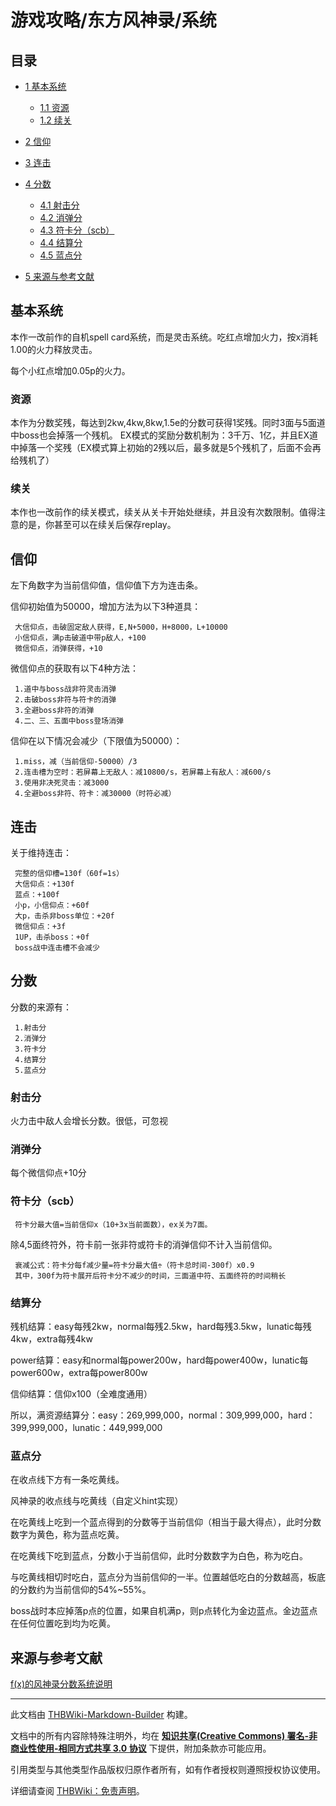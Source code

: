 # 游戏攻略/东方风神录/系统

<!-- source html: G:\repos\THBWiki-Markdown-Builder\THBWikiMarkdown\Temp\main\2\22\ns0%3A%E6%B8%B8%E6%88%8F%E6%94%BB%E7%95%A5%2F%E4%B8%9C%E6%96%B9%E9%A3%8E%E7%A5%9E%E5%BD%95%2F%E7%B3%BB%E7%BB%9F.html -->




## 目录

- [1 基本系统](#基本系统)

  - [1.1 资源](#资源)
  - [1.2 续关](#续关)



- [2 信仰](#信仰)
- [3 连击](#连击)
- [4 分数](#分数)

  - [4.1 射击分](#射击分)
  - [4.2 消弹分](#消弹分)
  - [4.3 符卡分（scb）](#符卡分（scb）)
  - [4.4 结算分](#结算分)
  - [4.5 蓝点分](#蓝点分)



- [5 来源与参考文献](#来源与参考文献)





## 基本系统
  
本作一改前作的自机spell card系统，而是灵击系统。吃红点增加火力，按x消耗1.00的火力释放灵击。  

每个小红点增加0.05p的火力。
  


### 资源
  
本作为分数奖残，每达到2kw,4kw,8kw,1.5e的分数可获得1奖残。同时3面与5面道中boss也会掉落一个残机。
EX模式的奖励分数机制为：3千万、1亿，并且EX道中掉落一个奖残（EX模式算上初始的2残以后，最多就是5个残机了，后面不会再给残机了）
  


### 续关
  
本作也一改前作的续关模式，续关从关卡开始处继续，并且没有次数限制。值得注意的是，你甚至可以在续关后保存replay。
  


## 信仰
  
左下角数字为当前信仰值，信仰值下方为连击条。
  
  
信仰初始值为50000，增加方法为以下3种道具：
  

```
 大信仰点，击破固定敌人获得，E,N+5000，H+8000，L+10000
 小信仰点，满p击破道中带p敌人，+100
 微信仰点，消弹获得，+10
```

  
微信仰点的获取有以下4种方法：
  

```
 1.道中与boss战非符灵击消弹
 2.击破boss非符与符卡的消弹
 3.全避boss非符的消弹
 4.二、三、五面中boss登场消弹
```

  
信仰在以下情况会减少（下限值为50000）：
  

```
 1.miss，减（当前信仰-50000）/3
 2.连击槽为空时：若屏幕上无敌人：减10800/s，若屏幕上有敌人：减600/s
 3.使用非决死灵击：减3000
 4.全避boss非符、符卡：减30000（时符必减）
```


## 连击
  
关于维持连击：
  

```
 完整的信仰槽=130f（60f=1s）
 大信仰点：+130f
 蓝点：+100f
 小p，小信仰点：+60f
 大p，击杀非boss单位：+20f
 微信仰点：+3f
 1UP，击杀boss：+0f
 boss战中连击槽不会减少
```


## 分数
  
分数的来源有：
  

```
 1.射击分
 2.消弹分
 3.符卡分
 4.结算分
 5.蓝点分
```


### 射击分
  
火力击中敌人会增长分数。很低，可忽视
  


### 消弹分
  
每个微信仰点+10分
  


### 符卡分（scb）
```
 符卡分最大值=当前信仰x（10+3x当前面数），ex关为7面。
```

  
除4,5面终符外，符卡前一张非符或符卡的消弹信仰不计入当前信仰。
  

```
 衰减公式：符卡分每f减少量=符卡分最大值÷（符卡总时间-300f）x0.9
 其中，300f为符卡展开后符卡分不减少的时间，三面道中符、五面终符的时间稍长
```


### 结算分
  
残机结算：easy每残2kw，normal每残2.5kw，hard每残3.5kw，lunatic每残4kw，extra每残4kw
  
  
power结算：easy和normal每power200w，hard每power400w，lunatic每power600w，extra每power800w
  
  
信仰结算：信仰x100（全难度通用）
  
  
所以，满资源结算分：easy：269,999,000，normal：309,999,000，hard：399,999,000，lunatic：449,999,000
  


### 蓝点分
  
在收点线下方有一条吃黄线。
  

[](./文件-风神录的收点线与吃黄线.png.md)  [](./文件-风神录的收点线与吃黄线.png.md)风神录的收点线与吃黄线（自定义hint实现）
  
在吃黄线上吃到一个蓝点得到的分数等于当前信仰（相当于最大得点），此时分数数字为黄色，称为蓝点吃黄。
  
  
在吃黄线下吃到蓝点，分数小于当前信仰，此时分数数字为白色，称为吃白。
  
  
与吃黄线相切时吃白，蓝点分为当前信仰的一半。位置越低吃白的分数越高，板底的分数约为当前信仰的54%~55%。
  
  
boss战时本应掉落p点的位置，如果自机满p，则p点转化为金边蓝点。金边蓝点在任何位置吃到均为吃黄。
  


## 来源与参考文献
  
[f(x)的风神录分数系统说明](https://www.bilibili.com/video/av10248699/)
  





---

此文档由 [THBWiki-Markdown-Builder](https://github.com/Delsin-Yu/THBWiki-Markdown-Builder) 构建。

文档中的所有内容除特殊注明外，均在 [**知识共享(Creative Commons) 署名-非商业性使用-相同方式共享 3.0 协议**](https://creativecommons.org/licenses/by-sa/3.0/deed.zh-hans) 下提供，附加条款亦可能应用。

引用类型与其他类型作品版权归原作者所有，如有作者授权则遵照授权协议使用。

详细请查阅 [THBWiki：免责声明](https://thbwiki.cc/THBWiki:%E5%85%8D%E8%B4%A3%E5%A3%B0%E6%98%8E)。

